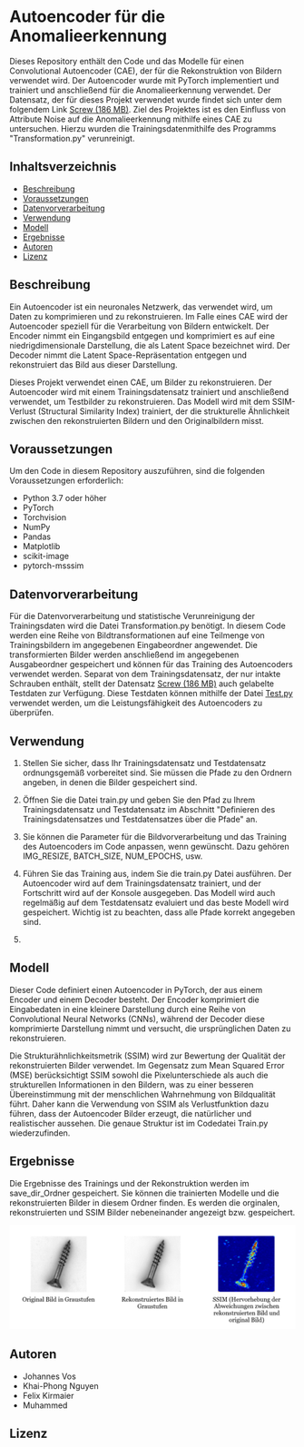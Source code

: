 # Autoencoder für die Anomalieerkennung

Dieses Repository enthält den Code und das Modelle für einen Convolutional Autoencoder (CAE), der für die Rekonstruktion von Bildern verwendet wird. Der Autoencoder wurde mit PyTorch implementiert und trainiert und anschließend für die Anomalieerkennung verwendet. Der Datensatz, der für dieses Projekt verwendet wurde findet sich unter dem folgendem Link [Screw (186 MB)](https://www.mvtec.com/company/research/datasets/mvtec-ad/downloads). Ziel des Projektes ist es den Einfluss von Attribute Noise auf die Anomalieerkennung mithilfe eines CAE zu untersuchen. Hierzu wurden die Trainingsdatenmithilfe des Programms "Transformation.py" verunreinigt. 

## Inhaltsverzeichnis

- [Beschreibung](#beschreibung)
- [Voraussetzungen](#voraussetzungen)
- [Datenvorverarbeitung](#datenvorverarbeitung)
- [Verwendung](#verwendung)
- [Modell](#modell)
- [Ergebnisse](#ergebnisse)
- [Autoren](#autoren)
- [Lizenz](#lizenz)

## Beschreibung

Ein Autoencoder ist ein neuronales Netzwerk, das verwendet wird, um Daten zu komprimieren und zu rekonstruieren. Im Falle eines CAE wird der Autoencoder speziell für die Verarbeitung von Bildern entwickelt. Der Encoder nimmt ein Eingangsbild entgegen und komprimiert es auf eine niedrigdimensionale Darstellung, die als Latent Space bezeichnet wird. Der Decoder nimmt die Latent Space-Repräsentation entgegen und rekonstruiert das Bild aus dieser Darstellung.

Dieses Projekt verwendet einen CAE, um Bilder zu rekonstruieren. Der Autoencoder wird mit einem Trainingsdatensatz trainiert und anschließend verwendet, um Testbilder zu rekonstruieren. Das Modell wird mit dem SSIM-Verlust (Structural Similarity Index) trainiert, der die strukturelle Ähnlichkeit zwischen den rekonstruierten Bildern und den Originalbildern misst.

## Voraussetzungen

Um den Code in diesem Repository auszuführen, sind die folgenden Voraussetzungen erforderlich:

- Python 3.7 oder höher
- PyTorch
- Torchvision
- NumPy
- Pandas
- Matplotlib
- scikit-image
- pytorch-msssim

## Datenvorverarbeitung
Für die Datenvorverarbeitung und statistische Verunreinigung der Trainingsdaten wird die Datei Transformation.py benötigt. In diesem Code werden eine Reihe von Bildtransformationen auf eine Teilmenge von Trainingsbildern im angegebenen Eingabeordner angewendet. Die transformierten Bilder werden anschließend im angegebenen Ausgabeordner gespeichert und können für das Training des Autoencoders verwendet werden. Separat von dem Trainingsdatensatz, der nur intakte Schrauben enthält, stellt der Datensatz [Screw (186 MB)](https://www.mvtec.com/company/research/datasets/mvtec-ad/downloads) auch gelabelte Testdaten zur Verfügung. Diese Testdaten können mithilfe der Datei [Test.py](https://github.com/JohannesVos/WiFo/blob/main/src/Test.py) verwendet werden, um die Leistungsfähigkeit des Autoencoders zu überprüfen.

## Verwendung

1. Stellen Sie sicher, dass Ihr Trainingsdatensatz und Testdatensatz ordnungsgemäß vorbereitet sind. Sie müssen die Pfade zu den Ordnern angeben, in denen die Bilder gespeichert sind.

2. Öffnen Sie die Datei train.py und geben Sie den Pfad zu Ihrem Trainingsdatensatz und Testdatensatz im Abschnitt "Definieren des Trainingsdatensatzes und Testdatensatzes über die Pfade" an.

3. Sie können die Parameter für die Bildvorverarbeitung und das Training des Autoencoders im Code anpassen, wenn gewünscht. Dazu gehören IMG_RESIZE, BATCH_SIZE, NUM_EPOCHS, usw.

4. Führen Sie das Training aus, indem Sie die train.py Datei ausführen. Der Autoencoder wird auf dem Trainingsdatensatz trainiert, und der Fortschritt wird auf der Konsole ausgegeben. Das Modell wird auch regelmäßig auf dem Testdatensatz evaluiert und das beste Modell wird gespeichert. Wichtig ist zu beachten, dass alle Pfade korrekt angegeben sind.

5. 


## Modell

Dieser Code definiert einen Autoencoder in PyTorch, der aus einem Encoder und einem Decoder besteht. Der Encoder komprimiert die Eingabedaten in eine kleinere Darstellung durch eine Reihe von Convolutional Neural Networks (CNNs), während der Decoder diese komprimierte Darstellung nimmt und versucht, die ursprünglichen Daten zu rekonstruieren.

Die Strukturähnlichkeitsmetrik (SSIM) wird zur Bewertung der Qualität der rekonstruierten Bilder verwendet. Im Gegensatz zum Mean Squared Error (MSE) berücksichtigt SSIM sowohl die Pixelunterschiede als auch die strukturellen Informationen in den Bildern, was zu einer besseren Übereinstimmung mit der menschlichen Wahrnehmung von Bildqualität führt. Daher kann die Verwendung von SSIM als Verlustfunktion dazu führen, dass der Autoencoder Bilder erzeugt, die natürlicher und realistischer aussehen. Die genaue Struktur ist im Codedatei Train.py wiederzufinden.

## Ergebnisse

Die Ergebnisse des Trainings und der Rekonstruktion werden im save_dir_Ordner gespeichert. Sie können die trainierten Modelle und die rekonstruierten Bilder in diesem Ordner finden.
Es werden die orginalen, rekonstruierten und SSIM Bilder nebeneinander angezeigt bzw. gespeichert.

![Alt-Text](https://github.com/JohannesVos/WiFo/blob/main/Beispiel.png)

## Autoren 

- Johannes Vos
- Khai-Phong Nguyen
- Felix Kirmaier
- Muhammed

## Lizenz

